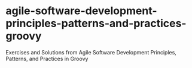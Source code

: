 # agile-software-development-principles-patterns-and-practices-groovy
Exercises and Solutions from Agile Software Development Principles, Patterns, and Practices in Groovy
